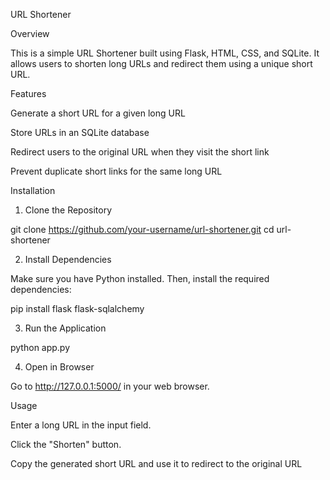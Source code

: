 URL Shortener

Overview

This is a simple URL Shortener built using Flask, HTML, CSS, and SQLite. It allows users to shorten long URLs and redirect them using a unique short URL.

Features

Generate a short URL for a given long URL

Store URLs in an SQLite database

Redirect users to the original URL when they visit the short link

Prevent duplicate short links for the same long URL

Installation

1. Clone the Repository

git clone https://github.com/your-username/url-shortener.git
cd url-shortener

2. Install Dependencies

Make sure you have Python installed. Then, install the required dependencies:

pip install flask flask-sqlalchemy

3. Run the Application

python app.py

4. Open in Browser

Go to http://127.0.0.1:5000/ in your web browser.

Usage

Enter a long URL in the input field.

Click the "Shorten" button.

Copy the generated short URL and use it to redirect to the original URL
